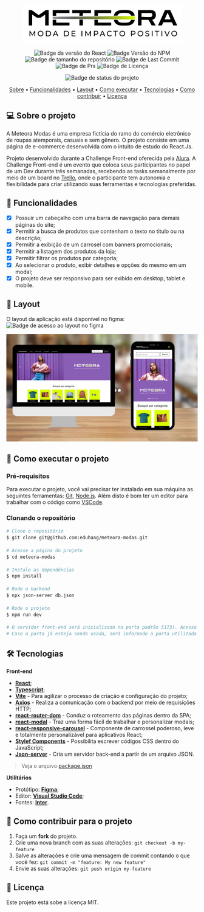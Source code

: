 <div align="center">
  
  ![](src/assets/site/logo2.png)
  
</div>
<div align="center">

![Badge da versão do React](https://img.shields.io/badge/React-v18.2.0-blue?logo=react&color=2ccce4)
![Badge Versão do NPM](https://img.shields.io/badge/NPM-v9.8.1-dark_green)
![Badge de tamanho do repositório](https://img.shields.io/github/repo-size/eduhaag/meteora-modas)
![Badge de Last Commit](https://img.shields.io/github/last-commit/eduhaag/meteora-modas?color=orange)
![Badge de Prs](https://img.shields.io/badge/PRs-Welcome-yellow)
![Badge de Licença](https://img.shields.io/badge/licence-MIT-green)

![Badge de status do projeto](https://img.shields.io/badge/PROJETO%20CONCLU%C3%8DDO-darkGreen)

 <a href="#-sobre-o-projeto">Sobre</a> •
  <a href="#-funcionalidades">Funcionalidades</a> •
 <a href="#-layout">Layout</a> • 
 <a href="#-como-executar-o-projeto">Como executar</a> • 
 <a href="#-tecnologias">Tecnologias</a> • 
 <a href="#-como-contribuir-para-o-projeto">Como contribuir</a> • 
 <a href="#-licença">Licença</a>
  
</div>

## 💻 Sobre o projeto
A Meteora Modas é uma empresa fictícia do ramo do comércio eletrônico de roupas atemporais, casuais e sem gênero. O projeto consiste em uma página de e-commerce desenvolvida com o intuito de estudo do React.Js.

Projeto desenvolvido durante a Challenge Front-end oferecida pela [Alura](https://alura.com.br). A Challenge Front-end é um evento que coloca seus participantes no papel de um Dev durante três semanadas, recebendo as tasks semanalmente por meio de um board no [Trello](https://trello.com), onde o participante tem autonomia e flexibilidade para criar utilizando suas ferramentas e tecnologias preferidas.

## 🧰 Funcionalidades
- [x] Possuir um cabeçalho com uma barra de navegação para demais páginas do site;
- [x] Permitir a busca de produtos que contenham o texto no titulo ou na descrição;
- [x] Permitir a exibição de um carrosel com banners promocionais;
- [x] Permitir a listagem dos produtos da loja;
- [x] Permitir filtrar os produtos por categoria;
- [x] Ao selecionar o produto, exibir detalhes e opções do mesmo em um modal;
- [x] O projeto deve ser responsivo para ser exibido em desktop, tablet e mobile.

## 🎨 Layout
O layout da aplicação está disponível no figma:<br />
![Badge de acesso ao layout no figma](https://img.shields.io/badge/Acessar_layout-Figma-green?link=https%3A%2F%2Fwww.figma.com%2Ffile%2FTIOVepSv2kcG8WkogxENpo%2FChallenge-Front-end-%257C-Loja-Meteora%3Ftype%3Ddesign%26node-id%3D2386%253A2430%26mode%3Ddesign%26t%3DgysvLCCaHJ3MLnn6-1
)


![](public/meteora.jpg)

## 🚀 Como executar o projeto
### Pré-requisitos
Para executar o projeto, você vai precisar ter instalado em sua máquina as seguintes ferramentas: [Git](https://git-scm.com), [Node.js](https://nodejs.org/en/). Além disto é bom ter um editor para trabalhar com o código como [VSCode](https://code.visualstudio.com/).

### Clonando o repositório
```bash
# Clone o repositório
$ git clone git@github.com:eduhaag/meteora-modas.git

# Acesse a página do projeto
$ cd meteora-modas

# Instale as dependências
$ npm install

# Rode o backend
$ npx json-server db.json

# Rode o projeto
$ npm run dev

# O servidor front-end será inicializado na porta padrão 5173). Acesso http://localhost:5173. 
# Caso a porta já esteja sendo usada, será informado a porta utilizada na saida do terminal.
```

## 🛠️ Tecnologias
**Front-end**
- **[React](https://react.dev/)**;
- **[Typescript](https://www.typescriptlang.org/)**;
- **[Vite](https://vitejs.dev/)** - Para agilizar o processo de criação e configuração do projeto;
- **[Axios](https://axios-http.com/)** - Realiza a comunicação com o backend por meio de requisições HTTP;
- **[react-router-dom](https://reactrouter.com/)** - Conduz o roteamento das páginas dentro da SPA;
- **[react-modal](https://github.com/reactjs/react-modal)** - Traz uma forma fácil de trabalhar e personalizar modais;
- **[react-responsive-carousel](https://github.com/leandrowd/react-responsive-carousel)** - Componente de carrossel poderoso, leve e totalmente personalizável para aplicativos React;
- **[Stylef Components](https://styled-components.com/)** - Possibilita escrever códigos CSS dentro do JavaScript;
- **[Json-server](https://github.com/typicode/json-server)** - Cria um servidor back-end a partir de um arquivo JSON.
> Veja o arquivo [package.json](https://github.com/eduhaag/Memoteca/package.json)


**Utilitários**
- Protótipo: **[Figma](https://www.figma.com/file/TIOVepSv2kcG8WkogxENpo/Challenge-Front-end-%7C-Loja-Meteora?type=design&node-id=2386%3A2430&mode=design&t=o7fn4NhVVRcqQ3Xp-1)**;
- Editor:  **[Visual Studio Code](https://code.visualstudio.com/)**;
- Fontes: **[Inter](https://fonts.google.com/specimen/Inter)**.

## 💪 Como contribuir para o projeto
1. Faça um **fork** do projeto.
2. Crie uma nova branch com as suas alterações: `git checkout -b my-feature`
3. Salve as alterações e crie uma mensagem de commit contando o que você fez: `git commit -m "feature: My new feature"`
4. Envie as suas alterações: `git push origin my-feature`

## 📝 Licença
Este projeto está sobe a licença MIT.

